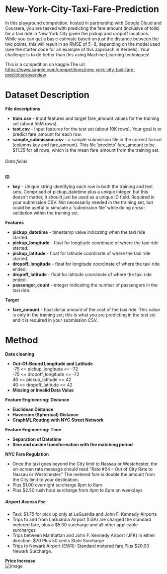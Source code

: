 # New-York-City-Taxi-Fare-Prediction
In this playground competition, hosted in partnership with Google Cloud and Coursera, you are tasked with predicting the fare amount (inclusive of tolls) for a taxi ride in New York City given the pickup and dropoff locations. While you can get a basic estimate based on just the distance between the two points, this will result in an RMSE of $5-$8, depending on the model used (see the starter code for an example of this approach in Kernels). Your challenge is to do better than this using Machine Learning techniques!

This is a competition on kaggle.The url: https://www.kaggle.com/competitions/new-york-city-taxi-fare-prediction/overview

# Dataset Description
**File descriptions**
* **train.csv** - Input features and target fare_amount values for the training set (about 55M rows).  
* **test.csv**  - Input features for the test set (about 10K rows). Your goal is to predict fare_amount for each row.  
* **sample_submission.csv** - a sample submission file in the correct format (columns key and fare_amount). This file 'predicts' fare_amount to be 
                            $11.35 for all rows, which is the mean fare_amount from the training set.

###### Data fields
**ID**
* **key** - Unique string identifying each row in both the training and test sets. Comprised of pickup_datetime plus a unique integer, but this 
            doesn't matter, it should just be used as a unique ID field.
            Required in your submission CSV. Not necessarily needed in the training set, but could be useful to simulate a 'submission file'                  while doing cross-validation within the training set.

**Features**
* **pickup_datetime**   - timestamp value indicating when the taxi ride started.  
* **pickup_longitude**  - float for longitude coordinate of where the taxi ride started.  
* **pickup_latitude**   - float for latitude coordinate of where the taxi ride started.  
* **dropoff_longitude** - float for longitude coordinate of where the taxi ride ended.  
* **dropoff_latitude**  - float for latitude coordinate of where the taxi ride ended.  
* **passenger_count**   - integer indicating the number of passengers in the taxi ride.

**Target**
* **fare_amount** - float dollar amount of the cost of the taxi ride. This value is only in the training set; this is what you are predicting in                      the test set and it is required in your submission CSV.

# Method 
**Data cleaning**
* **Out-Of-Bound Longitude and Latitude**   
  -75 <= pickup_longitude <= -72  
  -75 <= dropoff_longitude <= -72  
  40 <= pickup_latitude <= 42  
  40 <= dropoff_latitude <= 42
* **Missing or Invalid Data Value**

**Feature Engineering: Distance**
* **Euclidean Distance**
* **Haversine (Spherical) Distance**
* **GraphML Routing with NYC Street Network**

**Feature Engineering: Time**
* **Separation of Datetime**
* **Sine and cosine transformation with the matching period**

**NYC Fare Regulation**
* Once the taxi goes beyond the City limit to Nassau or Westchester, the on-screen rate message should read "Rate #04 – Out of City Rate to Nassau or Westchester." The metered fare is double the amount from the City limit to your destination.
* Plus $1.00 overnight surcharge 8pm to 6am
* Plus $2.50 rush hour surcharge from 4pm to 8pm on weekdays
##### Airport Access Fee
* Taxi: $1.75 for pick up only at LaGuardia and John F. Kennedy Airports
* Trips to and from LaGuardia Airport (LGA) are charged the standard metered fare, plus a $5.00 surcharge and all other applicable surcharges
* Trips between Manhattan and John F. Kennedy Airport (JFK) in either direction: $70 Plus 50 cents State Surcharge
* Trips to Newark Airport (EWR): Standard metered fare.Plus $20.00 Newark Surcharge.

**Price Increase**  
![image](https://github.com/TONY19950506/New-York-City-Taxi-Fare-Prediction/assets/110157487/0311f44b-62b7-4364-9aab-359417638692)







  

